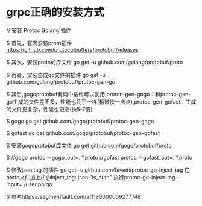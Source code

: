 # grpc正确的安装方式

// 安装 Protoc Golang 插件

$ 首先，官网安装proto插件 https://github.com/protocolbuffers/protobuf/releases

$ 其次，安装proto的库文件 go get -u github.com/golang/protobuf/proto

$ 再者，安装生成go文件的插件 go get -u github.com/golang/protobuf/protoc-gen-go

$ 其后,gogoprotobuf有两个插件可以使用,protoc-gen-gogo：和protoc-gen-go生成的文件差不多，性能也几乎一样(稍微快一点点),protoc-gen-gofast：生成的文件更复杂，性能也更高(快5-7倍)

$ gogo go get github.com/gogo/protobuf/protoc-gen-gogo

$ gofast go get github.com/gogo/protobuf/protoc-gen-gofast

$ 安装gogoprotobuf库文件 go get github.com/gogo/protobuf/proto

$ //gogo protoc --gogo_out=. *.proto //gofast protoc --gofast_out=. *.proto

$ 修改json tag 的插件 go get -u github.com/favadi/protoc-go-inject-tag   在proto文件加上// @inject_tag: json:"is_auth"   执行protoc-go-inject-tag -input=./user.pb.go

$ 参考https://segmentfault.com/a/1190000009277748

